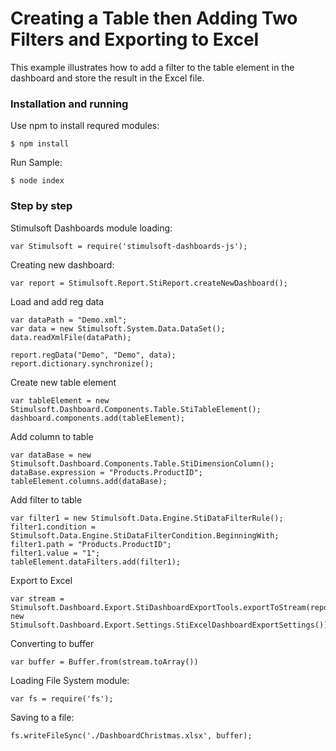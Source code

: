 # Creating a Table then Adding Two Filters and Exporting to Excel

This example illustrates how to add a filter to the table element in the dashboard and store the result in the Excel file.

### Installation and running
Use npm to install requred modules:

    $ npm install
Run Sample:

    $ node index

### Step by step
Stimulsoft Dashboards module loading:

    var Stimulsoft = require('stimulsoft-dashboards-js');

Creating new dashboard:

    var report = Stimulsoft.Report.StiReport.createNewDashboard();

Load and add reg data

    var dataPath = "Demo.xml";
    var data = new Stimulsoft.System.Data.DataSet();
    data.readXmlFile(dataPath);

    report.regData("Demo", "Demo", data);
    report.dictionary.synchronize();

Create new table element

    var tableElement = new Stimulsoft.Dashboard.Components.Table.StiTableElement();
    dashboard.components.add(tableElement);

Add column to table

    var dataBase = new Stimulsoft.Dashboard.Components.Table.StiDimensionColumn();
    dataBase.expression = "Products.ProductID";
    tableElement.columns.add(dataBase);

Add filter to table

    var filter1 = new Stimulsoft.Data.Engine.StiDataFilterRule();
    filter1.condition = Stimulsoft.Data.Engine.StiDataFilterCondition.BeginningWith;
    filter1.path = "Products.ProductID";
    filter1.value = "1";
    tableElement.dataFilters.add(filter1);

Export to Excel

    var stream = Stimulsoft.Dashboard.Export.StiDashboardExportTools.exportToStream(report, new Stimulsoft.Dashboard.Export.Settings.StiExcelDashboardExportSettings());

Converting to buffer
    
    var buffer = Buffer.from(stream.toArray())

Loading File System module:

    var fs = require('fs');

Saving to a file:

    fs.writeFileSync('./DashboardChristmas.xlsx', buffer);

